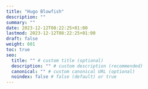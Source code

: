 ```yaml
---
title: "Hugo Blowfish"
description: ""
summary: ""
date: 2023-12-12T08:22:25+01:00
lastmod: 2023-12-12T08:22:25+01:00
draft: false
weight: 601
toc: true
seo:
  title: "" # custom title (optional)
  description: "" # custom description (recommended)
  canonical: "" # custom canonical URL (optional)
  noindex: false # false (default) or true
---
```

